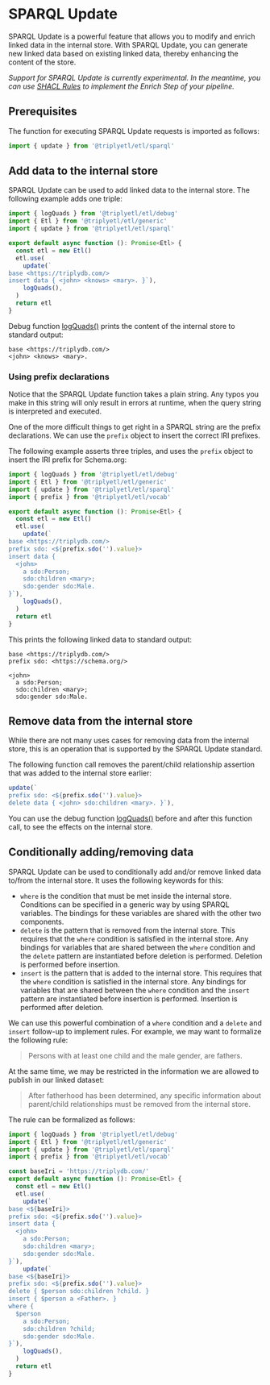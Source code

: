 # SPARQL Update

SPARQL Update is a powerful feature that allows you to modify and enrich linked data in the internal store. With SPARQL Update, you can generate new linked data based on existing linked data, thereby enhancing the content of the store.

*Support for SPARQL Update is currently experimental. In the meantime, you can use [SHACL Rules](/triply-etl/enrich/shacl) to implement the Enrich Step of your pipeline.*



## Prerequisites

The function for executing SPARQL Update requests is imported as follows:

```ts
import { update } from '@triplyetl/etl/sparql'
```



## Add data to the internal store

SPARQL Update can be used to add linked data to the internal store. The following example adds one triple:

```ts
import { logQuads } from '@triplyetl/etl/debug'
import { Etl } from '@triplyetl/etl/generic'
import { update } from '@triplyetl/etl/sparql'

export default async function (): Promise<Etl> {
  const etl = new Etl()
  etl.use(
    update(`
base <https://triplydb.com/>
insert data { <john> <knows> <mary>. }`),
    logQuads(),
  )
  return etl
}
```

Debug function [logQuads()](/triply-etl/debug#function-logquads) prints the content of the internal store to standard output:

```turtle
base <https://triplydb.com/>
<john> <knows> <mary>.
```

### Using prefix declarations

Notice that the SPARQL Update function takes a plain string. Any typos you make in this string will only result in errors at runtime, when the query string is interpreted and executed.

One of the more difficult things to get right in a SPARQL string are the prefix declarations. We can use the `prefix` object to insert the correct IRI prefixes.

The following example asserts three triples, and uses the `prefix` object to insert the IRI prefix for Schema.org:

```ts
import { logQuads } from '@triplyetl/etl/debug'
import { Etl } from '@triplyetl/etl/generic'
import { update } from '@triplyetl/etl/sparql'
import { prefix } from '@triplyetl/etl/vocab'

export default async function (): Promise<Etl> {
  const etl = new Etl()
  etl.use(
    update(`
base <https://triplydb.com/>
prefix sdo: <${prefix.sdo('').value}>
insert data {
  <john>
    a sdo:Person;
    sdo:children <mary>;
    sdo:gender sdo:Male.
}`),
    logQuads(),
  )
  return etl
}
```

This prints the following linked data to standard output:

```turtle
base <https://triplydb.com/>
prefix sdo: <https://schema.org/>

<john>
  a sdo:Person;
  sdo:children <mary>;
  sdo:gender sdo:Male.
```



## Remove data from the internal store

While there are not many uses cases for removing data from the internal store, this is an operation that is supported by the SPARQL Update standard.

The following function call removes the parent/child relationship assertion that was added to the internal store earlier:

```ts
update(`
prefix sdo: <${prefix.sdo('').value}>
delete data { <john> sdo:children <mary>. }`),
```

You can use the debug function [logQuads()](/triply-etl/debug#function-logquads) before and after this function call, to see the effects on the internal store.



## Conditionally adding/removing data

SPARQL Update can be used to conditionally add and/or remove linked data to/from the internal store. It uses the following keywords for this:

- `where` is the condition that must be met inside the internal store. Conditions can be specified in a generic way by using SPARQL variables. The bindings for these variables are shared with the other two components.
- `delete` is the pattern that is removed from the internal store. This requires that the `where` condition is satisfied in the internal store. Any bindings for variables that are shared between the `where` condition and the `delete` pattern are instantiated before deletion is performed. Deletion is performed before insertion.
- `insert` is the pattern that is added to the internal store. This requires that the `where` condition is satisfied in the internal store. Any bindings for variables that are shared between the `where` condition and the `insert` pattern are instantiated before insertion is performed. Insertion is performed after deletion.

We can use this powerful combination of a `where` condition and a `delete` and `insert` follow-up to implement rules. For example, we may want to formalize the following rule:

> Persons with at least one child and the male gender, are fathers.

At the same time, we may be restricted in the information we are allowed to publish in our linked dataset:

> After fatherhood has been determined, any specific information about parent/child relationships must be removed from the internal store.

The rule can be formalized as follows:

```ts
import { logQuads } from '@triplyetl/etl/debug'
import { Etl } from '@triplyetl/etl/generic'
import { update } from '@triplyetl/etl/sparql'
import { prefix } from '@triplyetl/etl/vocab'

const baseIri = 'https://triplydb.com/'
export default async function (): Promise<Etl> {
  const etl = new Etl()
  etl.use(
    update(`
base <${baseIri}>
prefix sdo: <${prefix.sdo('').value}>
insert data {
  <john>
    a sdo:Person;
    sdo:children <mary>;
    sdo:gender sdo:Male.
}`),
    update(`
base <${baseIri}>
prefix sdo: <${prefix.sdo('').value}>
delete { $person sdo:children ?child. }
insert { $person a <Father>. }
where {
  $person
    a sdo:Person;
    sdo:children ?child;
    sdo:gender sdo:Male.
}`),
    logQuads(),
  )
  return etl
}
```

<!-- TODO
### Moving data between graphs

This operation reads the contents of a document representing a graph and loads it into a graph in the Graph Store.
   
Example:

```ts
import { logQuads } from '@triplyetl/etl/debug'
import { Etl } from '@triplyetl/etl/generic'
import { update } from '@triplyetl/etl/sparql'

export default async function (): Promise<Etl> {
  const etl = new Etl()
  etl.use(
    update(`
base <https://triplydb.com/>
insert data { graph <g> { <s> <p> <o>. } }`),
    update(`
base <https://triplydb.com/>
load <g> into graph <h>`),
    logQuads(),
  )
  return etl
}
```

In this example, the `LOAD` operation is used to load the contents of a document specified by `<IRIref_from>` into the graph specified by `<IRIref_to>`. The document referred to by `<IRIref_from>` represents a graph, and its contents will be added to the graph identified by `<IRIref_to>`. This allows you to incorporate data from an external source or document into a specific graph within the Graph Store.

#### 5. `CLEAR`

This operation removes all triples in one or more graphs.

Example:

```
CLEAR GRAPH <IRIref>
```

In this example, the `CLEAR` operation is used to remove all the triples contained within a specific graph identified by `<IRIref>`. It clears the entire contents of the graph, effectively deleting all the triples associated with that graph. This operation allows you to start with a clean slate by removing all existing data within the specified graph, providing a way to reset or empty the graph as needed.

* Please note that you need to replace `<IRIref_from>` and `<IRIref_to>` with appropriate IRIs or URLs for the actual data sources or destinations.

#### A complete example

To demonstrate the usage of the `update()` function with SPARQL Update queries, we provide a complete TriplyETL script example. In this example, we will show how to generate new linked data based on existing linked data using SPARQL Update.

```ts
import { Etl, Source, declarePrefix, fromJson, toTriplyDb } from "@triplyetl/etl/generic";
import { iri, pairs } from "@triplyetl/etl/ratt";
import { update } from '@triplyetl/etl/sparql';
import { a, foaf } from "@triplyetl/etl/vocab";

const prefix = {
  id: declarePrefix('https://triplydb.com/Triply/example/id/'),
};

export default async function (): Promise<Etl> {
  const etl = new Etl();
  etl.use(
    fromJson([{ age: 'twenty', id: '1' }]),
    pairs(
      iri(prefix.id, 'id'),
      [a, foaf.Person],
      [foaf.age, 'age'],
    ),
    update(`
      PREFIX foaf: <http://xmlns.com/foaf/0.1/>
      INSERT {
        ?person foaf:isAdult "true"^^xsd:boolean .
      }
      WHERE {
        ?person foaf:age ?age .
        FILTER (xsd:integer(?age) >= 18)
      }
    `),
    toTriplyDb({ dataset: 'test' }),
  );
  return etl;
}
```

#### Source data

In our example, we are using the following source data that records the age of a person:

```code
{
  "age": "twenty",
  "id":  "id"
}
```
In this example, the data source is in the form of [inline JSON](/triply-etl/extract/types#inline-json), but please note that any valid source format can be used:

```code
fromJson([{ age: 'twenty', id: '1' }]),
```

#### Target data without SPARQL Update

Based on the source data in Step 1, without applying SPARQL Update, the resulting linked data in TriplyDB would be:

```code
id:1
  a foaf:Person;
  foaf:age 'twenty'.
```

#### Target data with SPARQL Update

By applying the SPARQL Update query using the `update()` function, an additional triple will be added to the data. In this case, the new triple indicates that the person in the source data is an adult based on the age condition. Consequently, the updated data in TriplyDB would appear as:

```code
id:1
  a foaf:Person;
  foaf:age 'twenty';
  foaf:isAdult 'true'.
```

By following this example and adjusting the SPARQL Update query according to your requirements, you can generate new linked data based on existing linked data in your TriplyETL process.
-->
